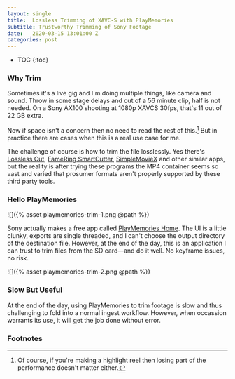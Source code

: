 ```yaml
---
layout: single
title:  Lossless Trimming of XAVC-S with PlayMemories
subtitle: Trustworthy Trimming of Sony Footage
date:   2020-03-15 13:01:00 Z
categories: post
---
```


* TOC
{:toc}

### Why Trim

Sometimes it's a live gig and I'm doing multiple things, like camera and sound. Throw in some stage delays and out of a 56 minute clip, half is not needed. On a Sony AX100 shooting at 1080p XAVCS 30fps, that's 11 out of 22 GB extra.

Now if space isn't a concern then no need to read the rest of this.[^1] But in practice there are cases when this is a real use case for me.

The challenge of course is how to trim the file losslessly. Yes there's [Lossless Cut](https://github.com/mifi/lossless-cut), [FameRing SmartCutter](https://www.fame-ring.com/smart_cutter.html), [SimpleMovieX](http://simplemoviex.com) and other similar apps, but the reality is after trying these programs the MP4 container seems so vast and varied that prosumer formats aren't properly supported by these third party tools. 

### Hello PlayMemories

![]({% asset playmemories-trim-1.png @path %})

Sony actually makes a free app called [PlayMemories Home](https://support.d-imaging.sony.co.jp/www/disoft/int/download/playmemories-home/mac/en/). The UI is a little clunky, exports are single threaded, and I can't choose the output directory of the destination file. However, at the end of the day, this is an application I can trust to trim files from the SD card—and do it well. No keyframe issues, no risk.

![]({% asset playmemories-trim-2.png @path %})

### Slow But Useful

At the end of the day, using PlayMemories to trim footage is slow and thus challenging to fold into a normal ingest workflow. However, when occassion warrants its use, it will get the job done without error.

### Footnotes

[^1]: Of course, if you're making a highlight reel then losing part of the performance doesn't matter either.